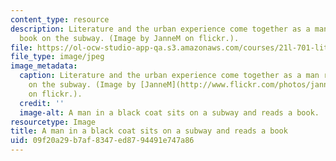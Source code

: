 ```yaml
---
content_type: resource
description: Literature and the urban experience come together as a man reads his
  book on the subway. (Image by JanneM on flickr.).
file: https://ol-ocw-studio-app-qa.s3.amazonaws.com/courses/21l-701-literary-interpretation-literature-and-urban-experience-spring-2009/09f20a29b7af8347ed8794491e747a86_21l-701s09-th.jpg
file_type: image/jpeg
image_metadata:
  caption: Literature and the urban experience come together as a man reads his book
    on the subway. (Image by [JanneM](http://www.flickr.com/photos/jannem/2168133933/)
    on flickr.).
  credit: ''
  image-alt: A man in a black coat sits on a subway and reads a book.
resourcetype: Image
title: A man in a black coat sits on a subway and reads a book
uid: 09f20a29-b7af-8347-ed87-94491e747a86
---
```

